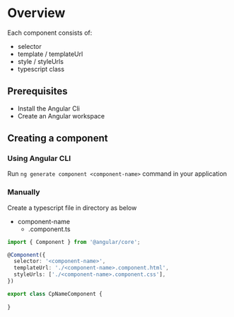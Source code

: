 # Overview

Each component consists of:
* selector
* template  /  templateUrl
* style     /  styleUrls
* typescript class

## Prerequisites

* Install the Angular Cli
* Create an Angular workspace

## Creating a component

### Using Angular CLI

Run `ng generate component <component-name>` command in your application

### Manually

Create a typescript file in directory as below
* component-name
    - <component-name>.component.ts

```typescript
import { Component } from '@angular/core';

@Component({
  selector: '<component-name>',
  templateUrl: './<component-name>.component.html',
  styleUrls: ['./<component-name>.component.css'],
})

export class CpNameComponent {
  
}
```

